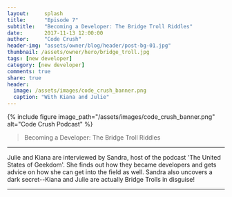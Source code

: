 ```yaml
---
layout:     splash
title:      "Episode 7"
subtitle:   "Becoming a Developer: The Bridge Troll Riddles"
date:       2017-11-13 12:00:00
author:     "Code Crush"
header-img: "assets/owner/blog/header/post-bg-01.jpg"
thumbnail: /assets/owner/hero/bridge_troll.jpg
tags: [new developer]
category: [new developer]
comments: true
share: true
header:
  image: /assets/images/code_crush_banner.png
  caption: "With Kiana and Julie"
---
```

{% include figure image_path="/assets/images/code_crush_banner.png" alt="Code Crush Podcast" %}

>Becoming a Developer: The Bridge Troll Riddles
---
Julie and Kiana are interviewed by Sandra, host of the podcast 'The United States of
Geekdom'. She finds out how they became developers and gets advice on how she
can get into the field as well. Sandra also uncovers a dark secret--Kiana and
Julie are actually Bridge Trolls in disguise!

---
